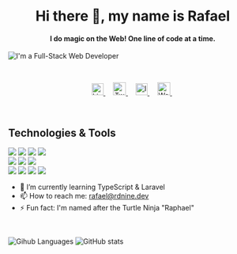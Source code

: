 <h1 align="center">Hi there 👋, my name is Rafael</h1>
<h4 align="center">I do magic on the Web! One line of code at a time.</h4>

![I'm a Full-Stack Web Developer](https://media-exp1.licdn.com/dms/image/C4D16AQGKUJyXcunk6w/profile-displaybackgroundimage-shrink_350_1400/0?e=1601510400&v=beta&t=ta7yi8INd8XCFMMpg9v4FPYt_gGyRhiVPkgbkIqLGD8)

<br/>
<p align="center">
  <a href="https://www.linkedin.com/in/rdnine" target="_blank">
    <img alt="Linkedin" width="24px" src="https://cdn.jsdelivr.net/npm/simple-icons@3.0.1/icons/linkedin.svg" />
  </a> &nbsp; &nbsp;
  <a href="https://twitter.com/rdninek" target="_blank">
    <img alt="Twitter" width="26px" src="https://cdn.jsdelivr.net/npm/simple-icons@3.0.1/icons/twitter.svg" />
  </a> &nbsp; &nbsp;
  <a href="https://instagram.com/rdnine.dev" target="_blank">
    <img  alt="Instagram" width="24px" src="https://cdn.jsdelivr.net/npm/simple-icons@3.0.1/icons/instagram.svg" />
  </a> &nbsp; &nbsp;
  <a href="https://rdnine.dev" target="_blank">
    <img alt="Website" width="26px" src="https://cdn.jsdelivr.net/npm/simple-icons@3.0.1/icons/icloud.svg" />
  </a> &nbsp;
</p>
<br/>

## Technologies & Tools

![](https://img.shields.io/badge/Code-JavaScript-informational?style=for-the-badge&logo=javascript&logoColor=white&color=FEDA6A)
![](https://img.shields.io/badge/Code-PHP-informational?style=for-the-badge&logo=php&logoColor=white&color=FEDA6A)
![](https://img.shields.io/badge/Code-SASS-informational?style=for-the-badge&logo=sass&logoColor=white&color=FEDA6A)
![](https://img.shields.io/badge/Code-PYTHON-informational?style=for-the-badge&logo=python&logoColor=white&color=FEDA6A)
<br />
![](https://img.shields.io/badge/Framework-VUE-informational?style=for-the-badge&logo=vue.js&logoColor=white&color=FEDA6A)
![](https://img.shields.io/badge/Framework-LARAVEL-informational?style=for-the-badge&logo=laravel&logoColor=white&color=FEDA6A)
![](https://img.shields.io/badge/Framework-BO3-informational?style=for-the-badge&logo=php&logoColor=white&color=FEDA6A)
<br />
![](https://img.shields.io/badge/OS-Linux-informational?style=for-the-badge&logo=linux&logoColor=white&color=FEDA6A)
![](https://img.shields.io/badge/Editor-VS_Code-informational?style=for-the-badge&logo=visual-studio&logoColor=white&color=FEDA6A)
![](https://img.shields.io/badge/Shell-Bash-informational?style=for-the-badge&logo=gnu-bash&logoColor=white&color=FEDA6A)
![](https://img.shields.io/badge/Tools-MySQL-informational?style=for-the-badge&logo=mysql&logoColor=white&color=FEDA6A)

- 🌱 I’m currently learning TypeScript & Laravel 
- 📫 How to reach me: rafael@rdnine.dev 
- ⚡ Fun fact: I'm named after the Turtle Ninja "Raphael"
<br/>

![Gihub Languages](https://github-readme-stats.vercel.app/api/top-langs/?username=rdnine&hide=html,css&title_color=ffffff&text_color=c9cacc&icon_color=2bbc8a&bg_color=1d1f21)
![GitHub stats](https://github-readme-stats.vercel.app/api?username=rdnine&show_icons=true&line_height=27&count_private=true&title_color=ffffff&text_color=c9cacc&icon_color=2bbc8a&bg_color=1d1f21)  

